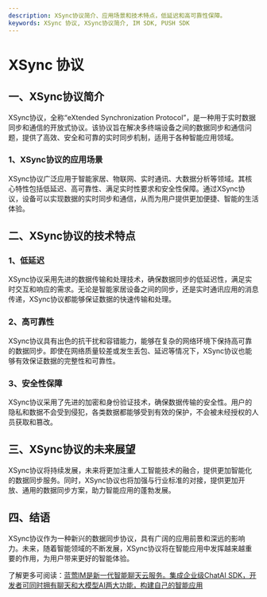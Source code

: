 ```yaml
---
description: XSync协议简介、应用场景和技术特点，低延迟和高可靠性保障。
keywords: XSync 协议, XSync协议简介, IM SDK, PUSH SDK
---
```

# XSync 协议

## 一、XSync协议简介

XSync协议，全称“eXtended Synchronization Protocol”，是一种用于实时数据同步和通信的开放式协议。该协议旨在解决多终端设备之间的数据同步和通信问题，提供了高效、安全和可靠的实时同步机制，适用于各种智能应用领域。

### 1、XSync协议的应用场景
XSync协议广泛应用于智能家居、物联网、实时通讯、大数据分析等领域。其核心特性包括低延迟、高可靠性、满足实时性要求和安全性保障。通过XSync协议，设备可以实现数据的实时同步和通信，从而为用户提供更加便捷、智能的生活体验。

## 二、XSync协议的技术特点

### 1、低延迟
XSync协议采用先进的数据传输和处理技术，确保数据同步的低延迟性，满足实时交互和响应的需求。无论是智能家居设备之间的同步，还是实时通讯应用的消息传递，XSync协议都能够保证数据的快速传输和处理。

### 2、高可靠性
XSync协议具有出色的抗干扰和容错能力，能够在复杂的网络环境下保持高可靠的数据同步。即使在网络质量较差或发生丢包、延迟等情况下，XSync协议也能够有效保证数据的完整性和可靠性。

### 3、安全性保障
XSync协议采用了先进的加密和身份验证技术，确保数据传输的安全性。用户的隐私和数据不会受到侵犯，各类数据都能够受到有效的保护，不会被未经授权的人员获取和篡改。

## 三、XSync协议的未来展望

XSync协议将持续发展，未来将更加注重人工智能技术的融合，提供更加智能化的数据同步服务。同时，XSync协议也将加强与行业标准的对接，提供更加开放、通用的数据同步方案，助力智能应用的蓬勃发展。

## 四、结语

XSync协议作为一种新兴的数据同步协议，具有广阔的应用前景和深远的影响力。未来，随着智能领域的不断发展，XSync协议将在智能应用中发挥越来越重要的作用，为用户带来更好的智能体验。

了解更多可阅读：[蓝莺IM是新一代智能聊天云服务。集成企业级ChatAI SDK，开发者可同时拥有聊天和大模型AI两大功能，构建自己的智能应用](https://www.lanyingim.com)